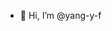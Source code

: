 - 👋 Hi, I’m @yang-y-f

<!---
yang-y-f/yang-y-f is a ✨ special ✨ repository because its `README.md` (this file) appears on your GitHub profile.
You can click the Preview link to take a look at your changes.
--->
